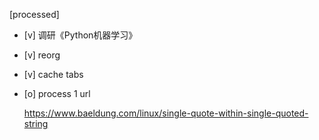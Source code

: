 [processed]

* [v] 调研《Python机器学习》

* [v] reorg

* [v] cache tabs

* [o] process 1 url

    <https://www.baeldung.com/linux/single-quote-within-single-quoted-string>
